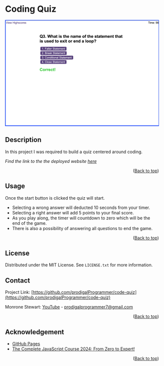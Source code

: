 # Coding Quiz

<img src="assets/images/code-quiz.png" width="700px">

## Description

In this project I was required to build a quiz centered around coding.

_Find the link to the the deployed website [here](https://prodigalprogrammer.github.io/code-quiz/)_

<p align="right">(<a href="#coding-quiz" >Back to top</a>)</p>

## Usage

Once the start button is clicked the quiz will start.

- Selecting a wrong answer will deducted 10 seconds from your timer.
- Selecting a right answer will add 5 points to your final score.
- As you play along, the timer will countdown to zero which will be the end of the game.
- There is also a possibility of answering all questions to end the game.

<p align="right">(<a href="#coding-quiz" >Back to top</a>)</p>

## License

Distributed under the MIT License. See `LICENSE.txt` for more information.

## Contact

Project Link: [https://github.com/prodigalProgrammer/code-quiz](https://github.com/prodigalProgrammer/code-quiz)

Monrone Stewart: [YouTube](https://www.youtube.com/@ProdigalP) - prodigalprogrammer7@gmail.com

<p align="right">(<a href="#coding-quiz" >Back to top</a>)</p>

## Acknowledgement

- [GitHub Pages](https://pages.github.com/)
- [The Complete JavaScript Course 2024: From Zero to Expert!](https://www.udemy.com/course/the-complete-javascript-course/)

<p align="right">(<a href="#coding-quiz" >Back to top</a>)</p>
